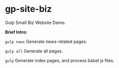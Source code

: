 # gp-site-biz
Gulp Small Biz Website Demo.

**Brief Intro:**

`gulp news` Generate news-related pages.

`gulp all` Generate all pages.

`gulp` Generate index pages, and process babel js files.
